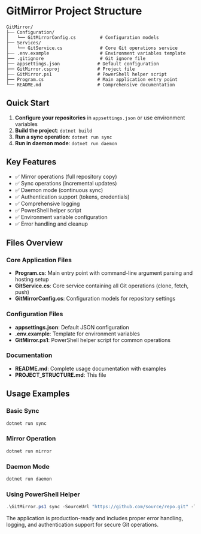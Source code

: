 # GitMirror Project Structure

```
GitMirror/
├── Configuration/
│   └── GitMirrorConfig.cs         # Configuration models
├── Services/
│   └── GitService.cs              # Core Git operations service
├── .env.example                   # Environment variables template
├── .gitignore                     # Git ignore file
├── appsettings.json              # Default configuration
├── GitMirror.csproj              # Project file
├── GitMirror.ps1                 # PowerShell helper script
├── Program.cs                    # Main application entry point
└── README.md                     # Comprehensive documentation
```

## Quick Start

1. **Configure your repositories** in `appsettings.json` or use environment variables
2. **Build the project**: `dotnet build`
3. **Run a sync operation**: `dotnet run sync`
4. **Run in daemon mode**: `dotnet run daemon`

## Key Features

- ✅ Mirror operations (full repository copy)
- ✅ Sync operations (incremental updates)
- ✅ Daemon mode (continuous sync)
- ✅ Authentication support (tokens, credentials)
- ✅ Comprehensive logging
- ✅ PowerShell helper script
- ✅ Environment variable configuration
- ✅ Error handling and cleanup

## Files Overview

### Core Application Files

- **Program.cs**: Main entry point with command-line argument parsing and hosting setup
- **GitService.cs**: Core service containing all Git operations (clone, fetch, push)
- **GitMirrorConfig.cs**: Configuration models for repository settings

### Configuration Files

- **appsettings.json**: Default JSON configuration
- **.env.example**: Template for environment variables
- **GitMirror.ps1**: PowerShell helper script for common operations

### Documentation

- **README.md**: Complete usage documentation with examples
- **PROJECT_STRUCTURE.md**: This file

## Usage Examples

### Basic Sync
```bash
dotnet run sync
```

### Mirror Operation
```bash
dotnet run mirror
```

### Daemon Mode
```bash
dotnet run daemon
```

### Using PowerShell Helper
```powershell
.\GitMirror.ps1 sync -SourceUrl "https://github.com/source/repo.git" -TargetUrl "https://github.com/target/repo.git"
```

The application is production-ready and includes proper error handling, logging, and authentication support for secure Git operations.
